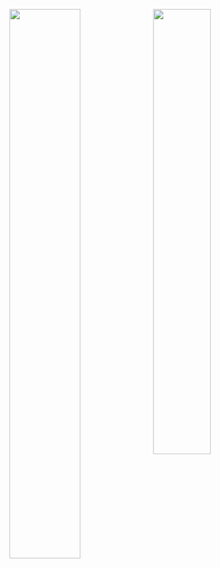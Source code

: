 <a href="https://github.com/anuraghazra/github-readme-stats"><img align="left" src="https://github-readme-stats.vercel.app/api?username=hacker65536&count_private=true&show_icons=true" width="50%"/></a><a href="https://github.com/anuraghazra/github-readme-stats"><img align="left" src="https://github-readme-stats.vercel.app/api/top-langs/?username=hacker65536&layout=compact" width="45%" /></a>
